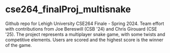 # cse264_finalProj_multisnake
Github repo for Lehigh University CSE264 Finale - Spring 2024. Team effort with contributions from Joe Bereswill (CSB '24) and Chris Girouard  (CSE '25). The project represents a multiplayer snake game, with some twists and competitive elements. Users are scored and the highest score is the winner of the game.
